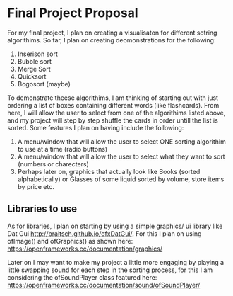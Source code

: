 <h1>Final Project Proposal</h1>

For my final project, I plan on creating a visualisaton for different sotring algorithims. So far, I plan on creating deomonstrations for the following: 

1. Inserison sort
2. Bubble sort
3. Merge Sort
4. Quicksort
5. Bogosort (maybe)

To demonstrate theese algorithims, I am thinking of starting out with just ordering a list of boxes containing different words (like flashcards). From here, I will allow the user to 
select from one of the algorithims listed above, and my project will step by step shuffle the cards in order untill the list is sorted. Some features I plan on having include the following:

1. A menu/window that will allow the user to select ONE sorting algorithim to use at a time (radio buttons)
2. A menu/window that will allow the user to select what they want to sort (numbers or charecters)
3. Perhaps later on, graphics that actually look like Books (sorted alphabetically) or Glasses of some liquid sorted by volume, store items by price etc.

<h2>Libraries to use</h2>

As for libraries, I plan on starting by using a simple graphics/ ui library like Dat Gui http://braitsch.github.io/ofxDatGui/. For this I plan on using ofImage() and ofGraphics() as shown 
here: https://openframeworks.cc/documentation/graphics/

Later on I may want to make my project a little more engaging by playing a little swapping sound for each step in the sorting process, for this I am considering the ofSoundPlayer class
featured here: https://openframeworks.cc/documentation/sound/ofSoundPlayer/ 

